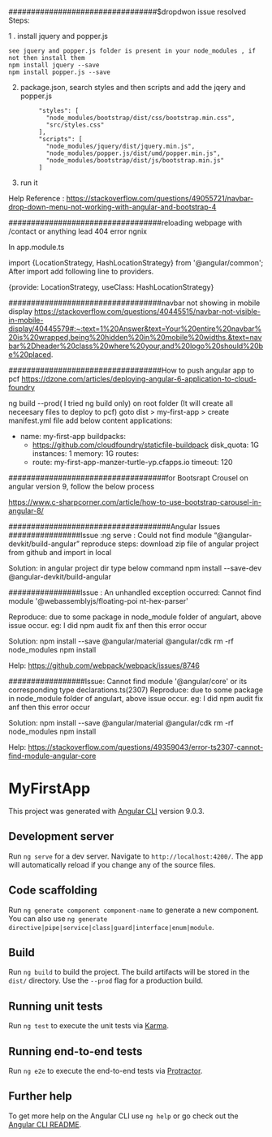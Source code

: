 #################################$dropdwon issue resolved
Steps:

1 . install jquery and popper.js

    see jquery and popper.js folder is present in your node_modules , if not then install them
    npm install jquery --save
    npm install popper.js --save
    
2. package.json, search styles and then scripts and add the jqery and popper.js  

            "styles": [
              "node_modules/bootstrap/dist/css/bootstrap.min.css",
              "src/styles.css"
            ],
            "scripts": [
              "node_modules/jquery/dist/jquery.min.js",
              "node_modules/popper.js/dist/umd/popper.min.js",
              "node_modules/bootstrap/dist/js/bootstrap.min.js"
            ]
            
            
 3. run it

Help Reference : https://stackoverflow.com/questions/49055721/navbar-drop-down-menu-not-working-with-angular-and-bootstrap-4

##################################reloading webpage with /contact or anything lead 404 error ngnix

In app.module.ts

import {LocationStrategy, HashLocationStrategy} from '@angular/common';
After import add following line to providers.

{provide: LocationStrategy, useClass: HashLocationStrategy}

##################################navbar not showing in mobile display
https://stackoverflow.com/questions/40445515/navbar-not-visible-in-mobile-display/40445579#:~:text=1%20Answer&text=Your%20entire%20navbar%20is%20wrapped,being%20hidden%20in%20mobile%20widths.&text=navbar%2Dheader%20class%20where%20your,and%20logo%20should%20be%20placed.


##################################How to push angular app to pcf
https://dzone.com/articles/deploying-angular-6-application-to-cloud-foundry

ng build --prod( I tried ng build only) on root folder (It will create all neceesary files to deploy to pcf)
goto dist > my-first-app > create manifest.yml file
add below content
applications:
- name: my-first-app
  buildpacks:
  - https://github.com/cloudfoundry/staticfile-buildpack
  disk_quota: 1G
  instances: 1
  memory: 1G
  routes:
  - route: my-first-app-manzer-turtle-yp.cfapps.io
  timeout: 120
  
 ###################################for Bootsrapt Crousel on angular version 9, follow the below process

https://www.c-sharpcorner.com/article/how-to-use-bootstrap-carousel-in-angular-8/

####################################Angular Issues
################Issue :ng serve : Could not find module “@angular-devkit/build-angular”
reproduce steps: download zip file of angular project from github and import in local

Solution: in angular project dir type below command
npm install --save-dev @angular-devkit/build-angular

################Issue : An unhandled exception occurred: Cannot find module '@webassemblyjs/floating-poi nt-hex-parser'

Reproduce: due to some package in node_module folder of angulart, above issue occur. eg: I did npm audit fix anf then this error occur

Solution:
npm install --save @angular/material @angular/cdk
rm -rf node_modules
npm install

Help: https://github.com/webpack/webpack/issues/8746


#################Issue: Cannot find module '@angular/core' or its corresponding type declarations.ts(2307)
Reproduce: due to some package in node_module folder of angulart, above issue occur. eg: I did npm audit fix anf then this error occur

Solution:
npm install --save @angular/material @angular/cdk
rm -rf node_modules
npm install

Help: https://stackoverflow.com/questions/49359043/error-ts2307-cannot-find-module-angular-core

# MyFirstApp

This project was generated with [Angular CLI](https://github.com/angular/angular-cli) version 9.0.3.

## Development server

Run `ng serve` for a dev server. Navigate to `http://localhost:4200/`. The app will automatically reload if you change any of the source files.

## Code scaffolding

Run `ng generate component component-name` to generate a new component. You can also use `ng generate directive|pipe|service|class|guard|interface|enum|module`.

## Build

Run `ng build` to build the project. The build artifacts will be stored in the `dist/` directory. Use the `--prod` flag for a production build.

## Running unit tests

Run `ng test` to execute the unit tests via [Karma](https://karma-runner.github.io).

## Running end-to-end tests

Run `ng e2e` to execute the end-to-end tests via [Protractor](http://www.protractortest.org/).

## Further help

To get more help on the Angular CLI use `ng help` or go check out the [Angular CLI README](https://github.com/angular/angular-cli/blob/master/README.md).
